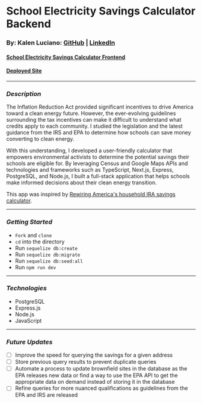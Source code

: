 # School Electricity Savings Calculator Backend

### By: Kalen Luciano: [GitHub](https://github.com/kalenluciano) | [LinkedIn](https://www.linkedin.com/in/kalenluciano/)

#### [School Electricity Savings Calculator Frontend](https://github.com/kalenluciano/school-electricity-savings-frontend)

#### [Deployed Site](https://school-electricity-savings.herokuapp.com/)

---

### **_Description_**

The Inflation Reduction Act provided significant incentives to drive America toward a clean energy future. However, the ever-evolving guidelines surrounding the tax incentives can make it difficult to understand what credits apply to each community. I studied the legislation and the latest guidance from the IRS and EPA to determine how schools can save money converting to clean energy.

With this understanding, I developed a user-friendly calculator that empowers environmental activists to determine the potential savings their schools are eligible for. By leveraging Census and Google Maps APIs and technologies and frameworks such as TypeScript, Next.js, Express, PostgreSQL, and Node.js, I built a full-stack application that helps schools make informed decisions about their clean energy transition.

This app was inspired by [Rewiring America's household IRA savings calculator](https://www.rewiringamerica.org/app/ira-calculator).

---

### **_Getting Started_**

-   `Fork` and `clone`
-   `cd` into the directory
-   Run `sequelize db:create`
-   Run `sequelize db:migrate`
-   Run `sequelize db:seed:all`
-   Run `npm run dev`

---

### **_Technologies_**

-   PostgreSQL
-   Express.js
-   Node.js
-   JavaScript

---

### **_Future Updates_**

-   [ ] Improve the speed for querying the savings for a given address
-   [ ] Store previous query results to prevent duplicate queries
-   [ ] Automate a process to update brownfield sites in the database as the EPA releases new data or find a way to use the EPA API to get the appropriate data on demand instead of storing it in the database
-   [ ] Refine queries for more nuanced qualifications as guidelines from the EPA and IRS are released
